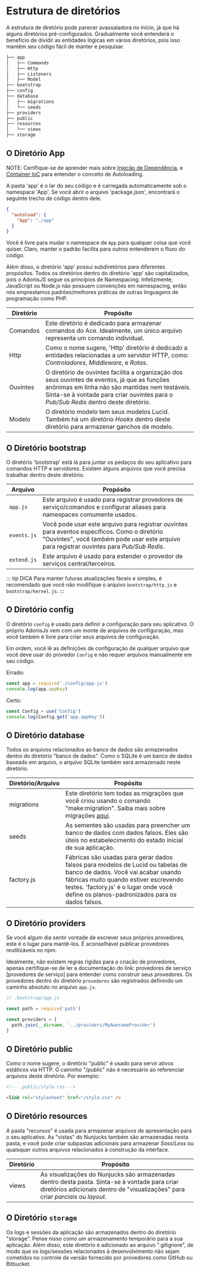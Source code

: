 # Estrutura de diretórios

A estrutura de diretório pode parecer avassaladora no início, já que há alguns diretórios pré-configurados. Gradualmente você entenderá o benefício de dividir as entidades lógicas em vários diretórios, pois isso mantém seu código fácil de manter e pesquisar.

```bash
├── app
│   ├── Commands
│   ├── Http
│   ├── Listeners
│   ├── Model
├── bootstrap
├── config
├── database
│   ├── migrations
│   └── seeds
├── providers
├── public
├── resources
│   └── views
├── storage
```

## O Diretório App

NOTE: Certifique-se de aprender mais sobre [Injeção de Dependência](), e [Container IoC](/src/docs/02-core-concepts/02-ioc-container.md) para entender o conceito de Autoloading.

A pasta 'app' é o lar do seu código e é carregada automaticamente sob o namespace 'App'. Se você abrir o arquivo 'package.json', encontrará o seguinte trecho de código dentro dele.

```json
{
  "autoload": {
    "App": "./app"
  }
}
```

Você é livre para mudar o namespace de `App` para qualquer coisa que você quiser. Claro, manter o padrão facilita para outros entenderem o fluxo do código.

Além disso, o diretório 'app' possui subdiretórios para diferentes propósitos. Todos os diretórios dentro do diretório 'app' são capitalizados, pois o AdonisJS segue os princípios de Namespacing. Infelizmente, JavaScript ou Node.js não possuem convenções em namespacing, então nós emprestamos padrões/melhores práticas de outras linguagens de programação como PHP.

| Diretório | Propósito |
|-----------|---------|
| Comandos  | Este diretório é dedicado para armazenar comandos do Ace. Idealmente, um único arquivo representa um comando individual. |
| Http      | Como o nome sugere, 'Http' diretório é dedicado a entidades relacionadas a um servidor HTTP, como: *Controladores*, *Middleware*, e *Rotas*. |
| Ouvintes  | O diretório de ouvintes facilita a organização dos seus ouvintes de eventos, já que as funções anônimas em linha não são mantidas nem testáveis. Sinta-se à vontade para criar ouvintes para o *Pub/Sub Redis* dentro deste diretório. |
| Modelo    | O diretório modelo tem seus modelos Lucid. Também há um diretório *Hooks* dentro deste diretório para armazenar ganchos de modelo. |

## O Diretório bootstrap

O diretório 'bootstrap' está lá para juntar os pedaços do seu aplicativo para comandos HTTP e servidores. Existem alguns arquivos que você precisa trabalhar dentro deste diretório.

| Arquivo     | Propósito |
|-------------|---------|
| `app.js`    | Este arquivo é usado para registrar provedores de serviço/comandos e configurar aliases para namespaces comumente usados. |
| `events.js` | Você pode usar este arquivo para registrar ouvintes para eventos específicos. Como o diretório "Ouvintes", você também pode usar este arquivo para registrar ouvintes para *Pub/Sub Redis*. |
| `extend.js` | Este arquivo é usado para estender o provedor de serviços central/terceiros. |

::: tip DICA
Para manter futuras atualizações fáceis e simples, é recomendado que você não modifique o arquivo `bootstrap/http.js` e `bootstrap/kernel.js`.
:::

## O Diretório config
O diretório `config` é usado para definir a configuração para seu aplicativo. O próprio AdonisJs vem com um monte de arquivos de configuração, mas você também é livre para criar seus arquivos de configuração.

Em ordem, você lê as definições de configuração de qualquer arquivo que você deve usar do provedor `Config` e não requer arquivos manualmente em seu código.

Errado:
```js
const app = require('./config/app.js')
console.log(app.appKey)
```

Certo:

```js
const Config = use('Config')
console.log(Config.get('app.appKey'))
```

## O Diretório database
Todos os arquivos relacionados ao banco de dados são armazenados dentro do diretório "banco de dados". Como o SQLite é um banco de dados baseado em arquivo, o arquivo SQLite também será armazenado neste diretório.


| Diretório/Arquivo | Propósito |
|-------------------|-----------|
| migrations        | Este diretório tem todas as migrações que você criou usando o comando "make:migration". Saiba mais sobre migrações [aqui](/docs/05-database/03-migrations). |
| seeds             | As sementes são usadas para preencher um banco de dados com dados falsos. Eles são úteis no estabelecimento do estado inicial de sua aplicação. |
| factory.js        | Fábricas são usadas para gerar dados falsos para modelos de Lucid ou tabelas de banco de dados. Você vai acabar usando fábricas muito quando estiver escrevendo testes. 'factory.js' é o lugar onde você define os planos-padronizados para os dados falsos. |

## O Diretório providers
Se você algum dia sentir vontade de escrever seus próprios provedores, este é o lugar para mantê-los. É aconselhável publicar provedores reutilizáveis no npm.

Idealmente, não existem regras rígidas para a criação de provedores, apenas certifique-se de ler a documentação do link: provedores de serviço [provedores de serviço] para entender como construir seus provedores. Os provedores dentro do diretório `provedores` são registrados definindo um caminho absoluto no arquivo `app.js`.

```js
// .bootstrap/app.js

const path = require('path')

const providers = [
  path.join(__dirname, '../providers/MyAwesomeProvider')
]
```

## O Diretório public
Como o nome sugere, o diretório "public" é usado para servir ativos estáticos via HTTP. O caminho "/public" não é necessário ao referenciar arquivos deste diretório. Por exemplo:

```html
<!-- .public/style.css -->

<link rel="stylesheet" href="/style.css" />
```

## O Diretório resources
A pasta "recursos" é usada para armazenar arquivos de apresentação para o seu aplicativo. As "vistas" do Nunjucks também são armazenadas nesta pasta, e você pode criar subpastas adicionais para armazenar *Sass*/*Less* ou quaisquer outros arquivos relacionados à construção da interface.


| Diretório | Propósito |
|-----------|-----------|
| views     | As visualizações do Nunjucks são armazenadas dentro desta pasta. Sinta-se à vontade para criar diretórios adicionais dentro de "visualizações" para criar *parciais* ou *layout*. |

## O Diretório `storage`
Os logs e sessões da aplicação são armazenados dentro do diretório "storage". Pense nisso como um armazenamento temporário para a sua aplicação. Além disso, este diretório é adicionado ao arquivo ".gitignore", de modo que os logs/sessões relacionados à desenvolvimento não sejam cometidos no controle de versão fornecido por provedores como GitHub ou Bitbucket.
